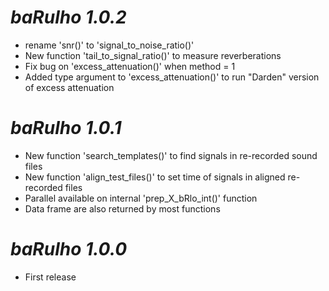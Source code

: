 # *baRulho 1.0.2*

* rename 'snr()' to 'signal_to_noise_ratio()'
* New function 'tail_to_signal_ratio()' to measure reverberations
* Fix bug on 'excess_attenuation()' when method = 1
* Added type argument to 'excess_attenuation()' to run "Darden" version of excess attenuation 

# *baRulho 1.0.1*

* New function 'search_templates()' to find signals in re-recorded sound files
* New function 'align_test_files()' to set time of signals in aligned re-recorded files
* Parallel available on internal 'prep_X_bRlo_int()' function
* Data frame are also returned by most functions

# *baRulho 1.0.0*

* First release
